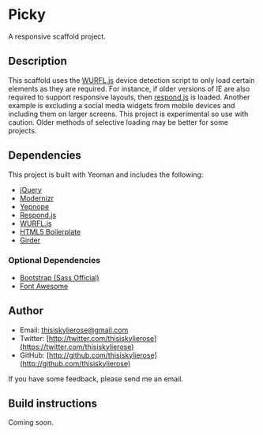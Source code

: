 Picky
=====

A responsive scaffold project.

## Description

This scaffold uses the [WURFL.js](http://wurfl.io/) device detection script to only load certain elements as they are required. For instance, if older versions of IE are also required to support responsive layouts, then [respond.js](https://github.com/scottjehl/Respond) is loaded. Another example is excluding a social media widgets from mobile devices and including them on larger screens. This project is experimental so use with caution. Older methods of selective loading may be better for some projects.

## Dependencies

This project is built with Yeoman and includes the following:

- [jQuery](https://github.com/jquery/jquery)
- [Modernizr](https://github.com/Modernizr/Modernizr)
- [Yepnope](https://github.com/SlexAxton/yepnope.js)
- [Respond.js](https://github.com/scottjehl/Respond)
- [WURFL.js](http://wurfl.io/)
- [HTML5 Boilerplate](https://github.com/h5bp/html5-boilerplate)
- [Girder](http://comfypixel.com/Girder/)

### Optional Dependencies

- [Bootstrap (Sass Official)](https://github.com/twbs/bootstrap-sass)
- [Font Awesome](http://fontawesome.io)

## Author

- Email: thisiskylierose@gmail.com
- Twitter: [http://twitter.com/thisiskylierose](https://twitter.com/thisiskylierose)
- GitHub: [http://github.com/thisiskylierose](http://github.com/thisiskylierose)

If you have some feedback, please send me an email.

## Build instructions

Coming soon.